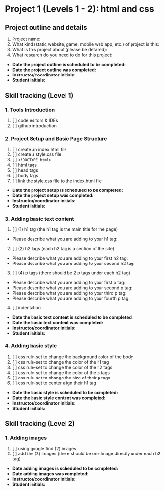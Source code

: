 # Project 1 (Levels 1 - 2): html and css



## Project outline and details
  1. Project name:
  2. What kind (static website, game, mobile web app, etc.) of project is this:
  3. What is this project about (please be detailed):
  4. What research do you need to do for this project:

  - **Date the project outline is scheduled to be completed:** 
  - **Date the project outline was completed:**
  - **Instructor/coordinator initials:**
  - **Student initials:**

## Skill tracking (Level 1)

### 1. Tools Introduction 
  1. [ ] code editors & IDEs
  2. [ ] github introduction

### 2. Project Setup and Basic Page Structure 
  1. [ ] create an index.html file
  2. [ ] create a style.css file
  3. [ ] `<!DOCTYPE html>`
  4. [ ] html tags
  5. [ ] head tags
  6. [ ] body tags
  7. [ ] link the style.css file to the index.html file

  - **Date the project setup is scheduled to be completed:** 
  - **Date the project setup was completed:** 
  - **Instructor/coordinator initials:**
  - **Student initials:**  

### 3. Adding basic text content
  1. [ ] (1) h1 tag (the h1 tag is the main title for the page)
  - Please describe what you are adding to your h1 tag:
  2. [ ] (2) h2 tags (each h2 tag is a section of the site) 
  - Please describe what you are adding to your first h2 tag:
  - Please describe what you are adding to your second h2 tag:
  3. [ ] (4) p tags (there should be 2 p tags under each h2 tag)
  - Please describe what you are adding to your first p tag:
  - Please describe what you are adding to your second p tag:
  - Please describe what you are adding to your third p tag:
  - Please describe what you are adding to your fourth p tag:  
  4. [ ] indentation

  - **Date the basic text content is scheduled to be completed:** 
  - **Date the basic text content was completed:**  
  - **Instructor/coordinator initials:** 
  - **Student initials:**  

### 4. Adding basic style
  1. [ ] css rule-set to change the background color of the body
  2. [ ] css rule-set to change the color of the h1 tag
  3. [ ] css rule-set to change the color of the h2 tags  
  4. [ ] css rule-set to change the color of the p tags
  5. [ ] css rule-set to change the size of their p tags
  6. [ ] css rule-set to center align their h1 tag

  - **Date the basic style is scheduled to be completed:** 
  - **Date the basic style content was completed:**  
  - **Instructor/coordinator initials:** 
  - **Student initials:** 

## Skill tracking (Level 2)

### 1. Adding images
  1. [ ] using google find (2) images
  2. [ ] add the (2) images (there should be one image directly under each h2 tag)
  
  - **Date adding images is scheduled to be completed:** 
  - **Date adding images was completed:**  
  - **Instructor/coordinator initials:** 
  - **Student initials:** 
